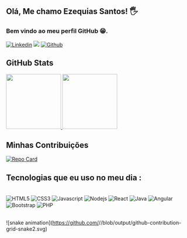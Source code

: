 ##  Olá, Me chamo Ezequias Santos! 🖐️
### Bem vindo ao meu perfil GitHub 😁.

[![Linkedin](https://img.shields.io/badge/LinkedIn-0077B5?style=for-the-badge&logo=linkedin&logoColor=white)](www.linkedin.com/in/ezequias-santos-da-silva-3047522a9)
[![](https://img.shields.io/badge/Discord-7289DA?style=for-the-badge&logo=discord&logoColor=white)](https://discord.com/channels/ezequias#0961)
[![Github](https://img.shields.io/badge/GitHub-000000?style=for-the-badge&logo=Github&logoColor=white)](https://github.com/EzequiasBR)

## GitHub Stats
<div style="display: inline-block">
<a href="https://github.com/EzequiasBR">
 <img height="150em" src="https://github-readme-stats.vercel.app/api?username=EzequiasBR&show_icons=true&theme=dracula">
 <img height="150em" src="https://github-readme-stats.vercel.app/api/top-langs/?username=EzequiasBR&layout=compact&theme=dracula">
</a>
</div>

## Minhas Contribuições
[![Repo Card](https://github-readme-stats.vercel.app/api/pin/?username=EzequiasBR&repo=dio-lab-open-source&bg_color=360766&border_color=000&show_icons=true&icon_color=ff0000&title_color=00ddff&text_color=fff)](https://github.com/EzequiasBR/dio-lab-open-source)

## Tecnologias que eu uso no meu dia :
<div style="display: inline-block"><br/>
<img align="center" alt="HTML5" src="https://img.shields.io/badge/HTML5-E34F26?style=for-the-badge&logo=html5&logoColor=white">
<img align="center" alt="CSS3" src="https://img.shields.io/badge/CSS3-1572B6?style=for-the-badge&logo=css3&logoColor=white">
<img align="center" alt="Javascript" src="https://img.shields.io/badge/JavaScript-F7DF1E?style=for-the-badge&logo=javascript&logoColor=black">
<img align="center" alt="Nodejs" src="https://img.shields.io/badge/Node.js-43853D?style=for-the-badge&logo=node.js&logoColor=white">
<img align="center" alt="React" src="https://img.shields.io/badge/React-20232A?style=for-the-badge&logo=react&logoColor=61DAFB">
<img align="center" alt="Java" src="https://img.shields.io/badge/Java-6f7bb0?style=for-the-badge&logo=java&logoColor=white">
<img align="center" alt="Angular" src="https://img.shields.io/badge/Angular-ff0000?style=for-the-badge&logo=angular&logoColor=white">
<img align="center" alt="Bootstrap" src="https://img.shields.io/badge/Bootstrap-5612a3?style=for-the-badge&logo=Bootstrap&logoColor=white">
<img align="center" alt="PHP" src="https://img.shields.io/badge/PHP-0a0773?style=for-the-badge&logo=PHP&logoColor=white">
</div>
<br/><br/>

![snake animation](https://github.com/<seu user name>/<seu user name>/blob/output/github-contribution-grid-snake2.svg)
